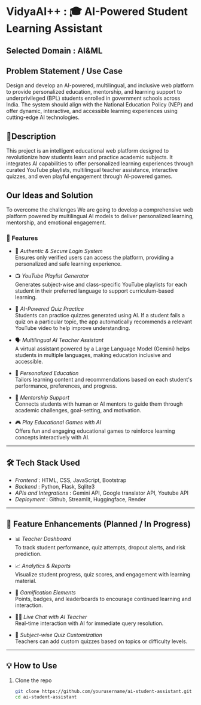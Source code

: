 # VidyaAI++  : 🎓 AI-Powered Student Learning Assistant

## Selected Domain : AI&ML

## Problem Statement / Use Case
Design and develop an AI-powered, multilingual, and inclusive web platform to provide personalized education, mentorship, and learning support to underprivileged (BPL) students enrolled in government schools across India. The system should align with the National Education Policy (NEP) and offer dynamic, interactive, and accessible learning experiences using cutting-edge AI technologies. 


## 📘Description
This project is an intelligent educational web platform designed to revolutionize how students learn and practice academic subjects. It integrates AI capabilities to offer personalized learning experiences through curated YouTube playlists, multilingual teacher assistance, interactive quizzes, and even playful engagement through AI-powered games.

## Our Ideas and Solution
To overcome the challenges We are going to develop a comprehensive web platform powered by multilingual AI models to deliver personalized learning, mentorship, and emotional engagement.

### 🚀 Features

- 🔐 *Authentic & Secure Login System*  
  Ensures only verified users can access the platform, providing a personalized and safe learning experience.

- 📺 *YouTube Playlist Generator*  
  Generates subject-wise and class-specific YouTube playlists for each student in their preferred language to support curriculum-based learning.

- 🧠 *AI-Powered Quiz Practice*  
  Students can practice quizzes generated using AI. If a student fails a quiz on a particular topic, the app automatically recommends a relevant YouTube video to help improve understanding.

- 🗣 *Multilingual AI Teacher Assistant*  
  A virtual assistant powered by a Large Language Model (Gemini) helps students in multiple languages, making education inclusive and accessible.

- 🧠 *Personalized Education*  
  Tailors learning content and recommendations based on each student's performance, preferences, and progress.

- 🤝 *Mentorship Support*  
  Connects students with human or AI mentors to guide them through academic challenges, goal-setting, and motivation.

- 🎮 *Play Educational Games with AI*  
  Offers fun and engaging educational games to reinforce learning concepts interactively with AI.


---

## 🛠 Tech Stack Used

- *Frontend* : HTML, CSS, JavaScript, Bootstrap  
- *Backend* : Python, Flask, Sqlite3
- *APIs and Integrations* : Gemini API, Google translator API, Youtube API
- *Deployment* : Github, Streamlit, Huggingface, Render 

---


## 🌱 Feature Enhancements (Planned / In Progress)

- 📊 *Teacher Dashboard*  
  To track student performance, quiz attempts, dropout alerts, and risk prediction.

- 📈 *Analytics & Reports*  
  Visualize student progress, quiz scores, and engagement with learning material.

- 🧩 *Gamification Elements*  
  Points, badges, and leaderboards to encourage continued learning and interaction.

- 👩‍🏫 *Live Chat with AI Teacher*  
  Real-time interaction with AI for immediate query resolution.

- 🧪 *Subject-wise Quiz Customization*  
  Teachers can add custom quizzes based on topics or difficulty levels.


---

## 💡 How to Use

1. Clone the repo  
   ```bash
   git clone https://github.com/yourusername/ai-student-assistant.git
   cd ai-student-assistant

